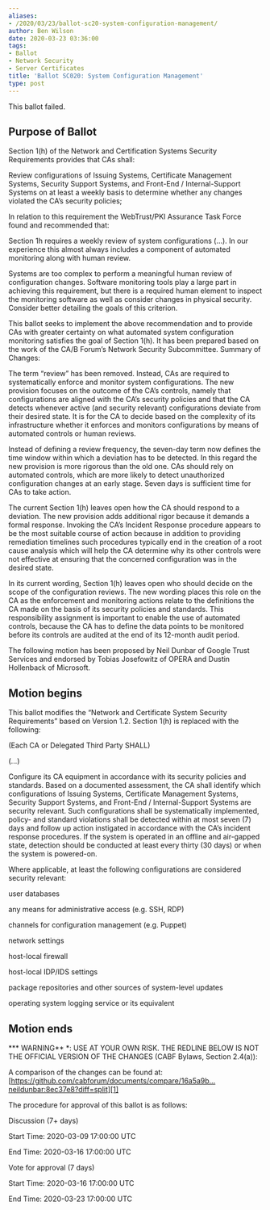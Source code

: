 ```yaml
---
aliases:
- /2020/03/23/ballot-sc20-system-configuration-management/
author: Ben Wilson
date: 2020-03-23 03:36:00
tags:
- Ballot
- Network Security
- Server Certificates
title: 'Ballot SC020: System Configuration Management'
type: post
---
```


This ballot failed.

## Purpose of Ballot

Section 1(h) of the Network and Certification Systems Security Requirements provides that CAs shall:

Review configurations of Issuing Systems, Certificate Management Systems, Security Support Systems, and Front-End / Internal-Support Systems on at least a weekly basis to determine whether any changes violated the CA’s security policies;

In relation to this requirement the WebTrust/PKI Assurance Task Force found and recommended that:

Section 1h requires a weekly review of system configurations (…). In our experience this almost always includes a component of automated monitoring along with human review.

Systems are too complex to perform a meaningful human review of configuration changes. Software monitoring tools play a large part in achieving this requirement, but there is a required human element to inspect the monitoring software as well as consider changes in physical security. Consider better detailing the goals of this criterion.

This ballot seeks to implement the above recommendation and to provide CAs with greater certainty on what automated system configuration monitoring satisfies the goal of Section 1(h). It has been prepared based on the work of the CA/B Forum’s Network Security Subcommittee. Summary of Changes:

The term “review” has been removed. Instead, CAs are required to systematically enforce and monitor system configurations. The new provision focuses on the outcome of the CA’s controls, namely that configurations are aligned with the CA’s security policies and that the CA detects whenever active (and security relevant) configurations deviate from their desired state. It is for the CA to decide based on the complexity of its infrastructure whether it enforces and monitors configurations by means of automated controls or human reviews.

Instead of defining a review frequency, the seven-day term now defines the time window within which a deviation has to be detected. In this regard the new provision is more rigorous than the old one. CAs should rely on automated controls, which are more likely to detect unauthorized configuration changes at an early stage. Seven days is sufficient time for CAs to take action.

The current Section 1(h) leaves open how the CA should respond to a deviation. The new provision adds additional rigor because it demands a formal response. Invoking the CA’s Incident Response procedure appears to be the most suitable course of action because in addition to providing remediation timelines such procedures typically end in the creation of a root cause analysis which will help the CA determine why its other controls were not effective at ensuring that the concerned configuration was in the desired state.

In its current wording, Section 1(h) leaves open who should decide on the scope of the configuration reviews. The new wording places this role on the CA as the enforcement and monitoring actions relate to the definitions the CA made on the basis of its security policies and standards. This responsibility assignment is important to enable the use of automated controls, because the CA has to define the data points to be monitored before its controls are audited at the end of its 12-month audit period.

The following motion has been proposed by Neil Dunbar of Google Trust Services and endorsed by Tobias Josefowitz of OPERA and Dustin Hollenback of Microsoft.

## Motion begins

This ballot modifies the “Network and Certificate System Security Requirements” based on Version 1.2. Section 1(h) is replaced with the following:

(Each CA or Delegated Third Party SHALL)

(…)

Configure its CA equipment in accordance with its security policies and standards. Based on a documented assessment, the CA shall identify which configurations of Issuing Systems, Certificate Management Systems, Security Support Systems, and Front-End / Internal-Support Systems are security relevant. Such configurations shall be systematically implemented, policy- and standard violations shall be detected within at most seven (7) days and follow up action instigated in accordance with the CA’s incident response procedures. If the system is operated in an offline and air-gapped state, detection should be conducted at least every thirty (30 days) or when the system is powered-on.

Where applicable, at least the following configurations are considered security relevant:

user databases

any means for administrative access (e.g. SSH, RDP)

channels for configuration management (e.g. Puppet)

network settings

host-local firewall

host-local IDP/IDS settings

package repositories and other sources of system-level updates

operating system logging service or its equivalent

## Motion ends

\*\*\* WARNING\*\* \*: USE AT YOUR OWN RISK. THE REDLINE BELOW IS NOT THE OFFICIAL VERSION OF THE CHANGES (CABF Bylaws, Section 2.4(a)):

A comparison of the changes can be found at: [https://github.com/cabforum/documents/compare/16a5a9b…neildunbar:8ec37e8?diff=split][1]

The procedure for approval of this ballot is as follows:

Discussion (7+ days)

Start Time: 2020-03-09 17:00:00 UTC

End Time: 2020-03-16 17:00:00 UTC

Vote for approval (7 days)

Start Time: 2020-03-16 17:00:00 UTC

End Time: 2020-03-23 17:00:00 UTC

[1]: https://github.com/cabforum/documents/compare/16a5a9b...neildunbar:8ec37e8?diff=split